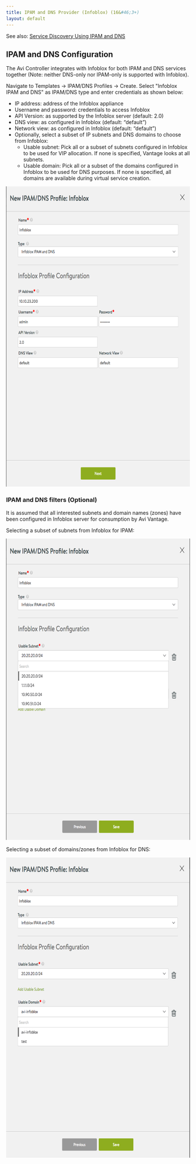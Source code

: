 ```yaml
---
title: IPAM and DNS Provider (Infoblox) (16&#46;3+)
layout: default
---
```

See also: <a href="/docs/17.1/service-discovery-using-ipam-and-dns-16-3/">Service Discovery Using IPAM and DNS</a>

## IPAM and DNS Configuration

The Avi Controller integrates with Infoblox for both IPAM and DNS services together (Note: neither DNS-only nor IPAM-only is supported with Infoblox).

Navigate to Templates -> IPAM/DNS Profiles -> Create. Select "Infoblox IPAM and DNS" as IPAM/DNS type and enter credentials as shown below:

* IP address: address of the Infoblox appliance
* Username and password: credentials to access Infoblox
* API Version: as supported by the Infoblox server (default: 2.0)
* DNS view: as configured in Infoblox (default: “default”)
* Network view: as configured in Infoblox (default: “default”)
* Optionally, select a subset of IP subnets and DNS domains to choose from Infoblox:  
    * Usable subnet: Pick all or a subset of subnets configured in Infoblox to be used for VIP allocation. If none is specified, Vantage looks at all subnets.
    * Usable domain: Pick all or a subset of the domains configured in Infoblox to be used for DNS purposes. If none is specified, all domains are available during virtual service creation. 

<a href="img/infoblox-profile.png"><img class=" wp-image-16429 aligncenter" src="img/infoblox-profile.png" alt="infoblox-profile" width="663" height="820"></a>

### IPAM and DNS filters (Optional)

It is assumed that all interested subnets and domain names (zones) have been configured in Infoblox server for consumption by Avi Vantage.

Selecting a subset of subnets from Infoblox for IPAM:

<a href="img/infoblox-profile-s.png"><img class=" wp-image-16431 aligncenter" src="img/infoblox-profile-s.png" alt="infoblox-profile-s" width="665" height="823"></a>

Selecting a subset of domains/zones from Infoblox for DNS:

<a href="img/infoblox-profile-d.png"><img class="wp-image-16433 aligncenter" src="img/infoblox-profile-d.png" alt="infoblox-profile-d" width="664" height="820"></a>

 
